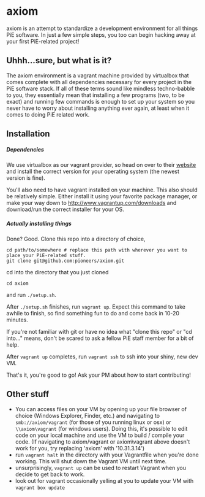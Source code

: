 # axiom
<!---
Everything you need to get started with PiE software development.
-->
axiom is an attempt to standardize a development environment for all things PiE software. In just a
few simple steps, you too can begin hacking away at your first PiE-related project!

## Uhhh...sure, but what is it?
The axiom environment is a vagrant machine provided by virtualbox that comes complete with all
dependencies necessary for every project in the PiE software stack. If all of these terms sound
like mindless techno-babble to you, they essentially mean that installing a few programs
(two, to be exact) and running few commands is enough to set up your system so you never have to
worry about installing anything ever again, at least when it comes to doing PiE related work.

## Installation
##### Dependencies

We use virtualbox as our vagrant provider, so head on over to their
<a href="https://www.virtualbox.org/wiki/Downloads">website</a>
and install the correct version for your operating system (the newest version is fine).

You'll also need to have vagrant installed on your machine. This also should be relatively simple. Either
install it using your favorite package manager, or make your way down to
http://www.vagrantup.com/downloads and download/run the correct installer for your OS.

##### *Actually* installing things
Done? Good. Clone this repo into a directory of choice,
```
cd path/to/somewhere # replace this path with wherever you want to place your PiE-related stuff.
git clone git@github.com:pioneers/axiom.git
```
cd into the directory that you just cloned
```
cd axiom
```
and run `./setup.sh`.

After `./setup.sh` finishes, run `vagrant up`. Expect this command to
take awhile to finish, so find something fun to do and come back in 10-20 minutes.

If you're not familiar with git or have no idea what "clone this repo" or "cd into..." means, don't
be scared to ask a fellow PiE staff member for a bit of help.

After `vagrant up` completes, run `vagrant ssh`
to ssh into your shiny, new dev VM.
&nbsp;

That's it, you're good to go! Ask your PM about how to start contributing!

## Other stuff
- You can access files on your VM by opening up your file browser of choice (Windows Explorer,
  Finder, etc.) and navigating to `smb://axiom/vagrant` (for those of you running linux or osx) or
  `\\axiom\vagrant` (for windows users). Doing this, it's possible to edit code
  on your local machine and use the VM to build / compile your code. (If navigating to axiom/vagrant
  or axiom\vagrant above doesn't work for you, try replacing 'axiom' with '10.31.3.14')
- run `vagrant halt` in the directory with your Vagrantfile when you're done working. This will shut
  down the Vagrant VM until next time.
- unsurprisingly, `vagrant up` can be used to restart Vagrant when you decide to get back to work.
- look out for vagrant occasionally yelling at you to update your VM with
  `vagrant box update`
